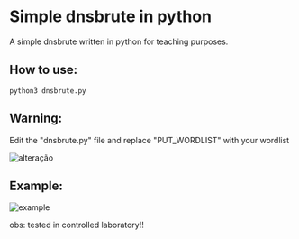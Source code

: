 # Simple dnsbrute in python
A simple dnsbrute written in python for teaching purposes.

## How to use:
```
python3 dnsbrute.py
```

## Warning:
Edit the "dnsbrute.py" file and replace "PUT_WORDLIST" with your wordlist

![alteração](https://user-images.githubusercontent.com/92656461/164890610-48e27737-5064-4704-b81b-0a54870232f5.png)


## Example:
![example](https://user-images.githubusercontent.com/92656461/164890181-5922f776-3b55-4313-9cc2-849c5869e62d.jpg)

obs: tested in controlled laboratory!!
